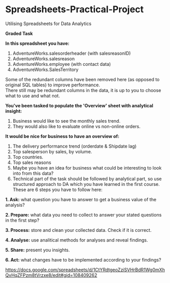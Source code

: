 # Spreadsheets-Practical-Project
Utilising Spreadsheets for Data Analytics

**Graded Task**		
				
**In this spreadsheet you have:**		
1. AdventureWorks.salesorderheader (with salesreasonID)				
2. AdventureWorks.salesreason				
3. AdventureWorks.employee (with contact data)				
4. AdventureWorks.SalesTerritory
 
				
Some of the redundant columns have been removed here (as opposed to original SQL tables) to improve performance.				
There still may be redundant columns in the data, it is up to you to choose what to use and what not.	

				
**You've been tasked to populate the 'Overview' sheet with analytical insight:**			
1. Business would like to see the monthly sales trend.				
2. They would also like to evaluate online vs non-online orders.
			
				
**It would be nice for business to have an overview of:**			
1. The delivery performance trend (orderdate & Shipdate lag)				
2. Top salesperson by sales, by volume.				
3. Top countries.				
4. Top sales reasons				
5. Maybe you have an idea for business what could be interesting to look into from this data?
6. Technical part of the task should be followed by analytical part, so use structured approach to DA which you have learned in the first course. These are 6 steps you have to follow here:
   
**1. Ask:** what question you have to answer to get a business value of the analysis?

**2. Prepare:** what data you need to collect to answer your stated questions in the first step?

**3. Process:** store and clean your collected data. Check if it is correct.

**4. Analyse:** use analitical methods for analyses and reveal findings.

**5. Share:** present you insights.

**6. Act:** what changes have to be implemented according to your findings?

https://docs.google.com/spreadsheets/d/1CtYRdtgeoZziSVHrBdR1Wg0mXhQvHqZFPzm8tVrzxe8/edit#gid=108409262
